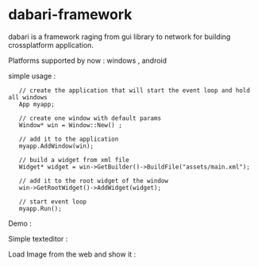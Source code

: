 # dabari-framework
dabari is a framework raging from gui library to network for building crossplatform application.


Platforms supported by now : windows , android 

simple usage :
           
	   // create the application that will start the event loop and hold all windows
	   App myapp;

	   // create one window with default params
	   Window* win = Window::New() ;

	   // add it to the application
	   myapp.AddWindow(win);

	   // build a widget from xml file
	   Widget* widget = win->GetBuilder()->BuildFile("assets/main.xml");

	   // add it to the root widget of the window
	   win->GetRootWidget()->AddWidget(widget);

   	   // start event loop 
   	   myapp.Run();



Demo :

  Simple texteditor :
  
  Load Image from the web and show it :





